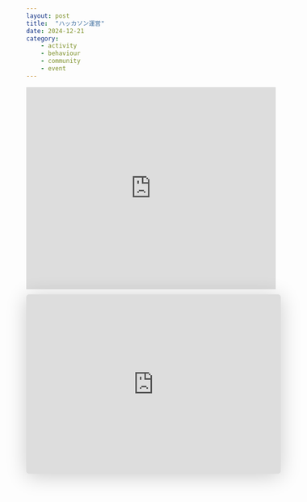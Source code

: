```yaml
---
layout: post
title:  "ハッカソン運営"
date: 2024-12-21
category:
    - activity
    - behaviour
    - community
    - event
---
```


<iframe class="note-embed" src="https://note.com/embed/notes/nf0f4de05cb0c" style="border: 0; display: block; max-width: 99%; width: 494px; padding: 0px; margin: 10px 0px; position: static; visibility: visible;" height="400"></iframe><script async src="https://note.com/scripts/embed.js" charset="utf-8"></script>

<iframe class="speakerdeck-iframe" frameborder="0" src="https://speakerdeck.com/player/4e67d20ed9234b5bb2b96b336ec7d223" title="hackathon_org_story_dev_fest_kwansai" allowfullscreen="true" style="border: 0px; background: padding-box padding-box rgba(0, 0, 0, 0.1); margin: 0px; padding: 0px; border-radius: 6px; box-shadow: rgba(0, 0, 0, 0.2) 0px 5px 40px; width: 100%; height: auto; aspect-ratio: 560 / 395;" data-ratio="1.4177215189873418"></iframe>